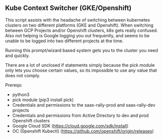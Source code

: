 ## Kube Context Switcher (GKE/Openshift)

This script assists with the headache of switching between kubernetes clusters on two different
platforms (GKE and Openshift). When switching between GCP Projects and/or Openshift clusters,
k8s gets really confused. Also not helping is Google logging you out frequently, and seems
to be unable to be logged into two different projects at the time.

Running this prompt/wizard based system gets you to the cluster you need and quickly.

There are a lot of unclosed if statements simply because the pick module only lets
you choose certain values, so its impossible to use any value that does not comply.

Prereqs:
- python3
- pick module (pip3 install pick)
- Credentials and permissions to the saas-rally-prod and saas-rally-dev projects
- Credentials and permissions from Active Directory to dev and prod Openshift clusters
- Google Cloud SDK (https://cloud.google.com/sdk/install)
- OC (0penshift Kubectl) (https://github.com/openshift/origin/releases)
